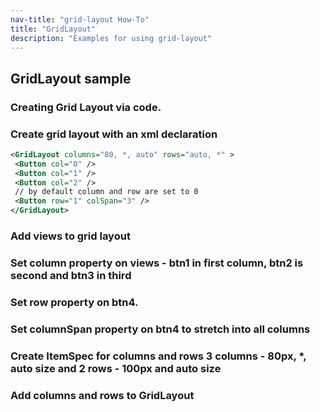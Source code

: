 ```yaml
---
nav-title: "grid-layout How-To"
title: "GridLayout"
description: "Examples for using grid-layout"
---
```

## GridLayout sample
### Creating Grid Layout via code.
<snippet id='grid-layout-require'/>

### Create grid layout with an xml declaration
``` XML
<GridLayout columns="80, *, auto" rows="auto, *" >
 <Button col="0" />
 <Button col="1" />
 <Button col="2" />
 // by default column and row are set to 0
 <Button row="1" colSpan="3" />
</GridLayout>
```

### Add views to grid layout
<snippet id='grid-layout-addviews'/>

### Set column property on views - btn1 in first column, btn2 is second and btn3 in third
<snippet id='grid-layout-setcolumn'/>

### Set row property on btn4.
<snippet id='grid-layout-setrow'/>

### Set columnSpan property on btn4 to stretch into all columns
<snippet id='grid-layout-columnspan'/>

### Create ItemSpec for columns and rows 3 columns - 80px, *, auto size and 2 rows - 100px and auto size
<snippet id='grid-layout-itemspec'/>

### Add columns and rows to GridLayout
<snippet id='grid-layout-add-rowscols'/>
